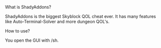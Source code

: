 What is ShadyAddons?

ShadyAddons is the biggest Skyblock QOL cheat ever. It has many features like Auto-Terminal-Solver and more dungeon QOL's.

How to use?

You open the GUI with /sh.
